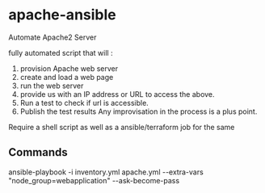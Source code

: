 # apache-ansible
Automate Apache2 Server

fully automated script that will :

1. provision Apache web server
2. create and load a web page
3. run the web server
4. provide us with an IP address or URL to access the above.
5. Run a test to check if url is accessible.
6. Publish the test results
   Any improvisation in the process is a plus point.

Require a shell script as well as a ansible/terraform job for the same

Commands
---

ansible-playbook -i inventory.yml  apache.yml --extra-vars "node_group=webapplication"  --ask-become-pass